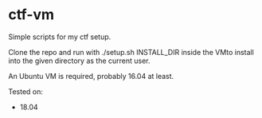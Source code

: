 # ctf-vm

Simple scripts for my ctf setup.

Clone the repo and run with ./setup.sh INSTALL\_DIR inside the VMto install into the given directory as the current user.

An Ubuntu VM is required, probably 16.04 at least.

Tested on:
- 18.04
